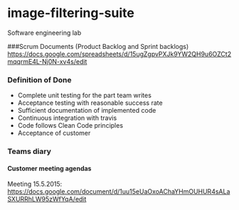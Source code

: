 # image-filtering-suite
Software engineering lab

###Scrum Documents (Product Backlog and Sprint backlogs)
https://docs.google.com/spreadsheets/d/15ugZgpvPXJk9YW2QH9u6OZCt2mqqrmE4L-Nj0N-xv4s/edit

### Definition of Done
- Complete unit testing for the part team writes
- Acceptance testing with reasonable success rate
- Sufficient documentation of implemented code
- Continuous integration with travis
- Code follows Clean Code principles
- Acceptance of customer

### Teams diary

#### Customer meeting agendas
Meeting 15.5.2015: https://docs.google.com/document/d/1uu15eUaOxoAChaYHmOUHUR4sALaSXURRhLW95zWfYqA/edit
